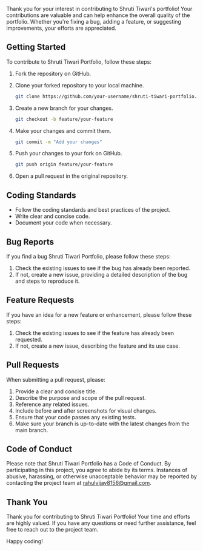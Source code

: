 Thank you for your interest in contributing to Shruti Tiwari's portfolio! Your contributions are valuable and can help enhance the overall quality of the portfolio. Whether you're fixing a bug, adding a feature, or suggesting improvements, your efforts are appreciated.

## Getting Started

To contribute to Shruti Tiwari Portfolio, follow these steps:

1. Fork the repository on GitHub.
2. Clone your forked repository to your local machine.

   ```bash
   git clone https://github.com/your-username/shruti-tiwari-portfolio.git
   ```

3. Create a new branch for your changes.

   ```bash
   git checkout -b feature/your-feature
   ```

4. Make your changes and commit them.

   ```bash
   git commit -m "Add your changes"
   ```

5. Push your changes to your fork on GitHub.

   ```bash
   git push origin feature/your-feature
   ```

6. Open a pull request in the original repository.

## Coding Standards

- Follow the coding standards and best practices of the project.
- Write clear and concise code.
- Document your code when necessary.

## Bug Reports

If you find a bug Shruti Tiwari Portfolio, please follow these steps:

1. Check the existing issues to see if the bug has already been reported.
2. If not, create a new issue, providing a detailed description of the bug and steps to reproduce it.

## Feature Requests

If you have an idea for a new feature or enhancement, please follow these steps:

1. Check the existing issues to see if the feature has already been requested.
2. If not, create a new issue, describing the feature and its use case.

## Pull Requests

When submitting a pull request, please:

1. Provide a clear and concise title.
2. Describe the purpose and scope of the pull request.
3. Reference any related issues.
4. Include before and after screenshots for visual changes.
5. Ensure that your code passes any existing tests.
6. Make sure your branch is up-to-date with the latest changes from the main branch.

## Code of Conduct

Please note that Shruti Tiwari Portfolio has a Code of Conduct. By participating in this project, you agree to abide by its terms. Instances of abusive, harassing, or otherwise unacceptable behavior may be reported by contacting the project team at rahulvijay8156@gmail.com.

## Thank You

Thank you for contributing to Shruti Tiwari Portfolio! Your time and efforts are highly valued. If you have any questions or need further assistance, feel free to reach out to the project team.

Happy coding!
